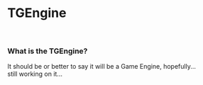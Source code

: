 <h1>TGEngine</h1><br>
<h3>What is the TGEngine?</h3>
It should be or better to say it will be a Game Engine, hopefully...
<br>
still working on it...
